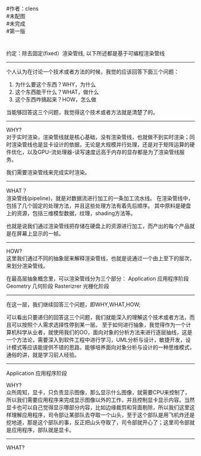 #
#作者：clens  
#未配图  
#未完成  
#第一版  
#
约定：除去固定(fixed）渲染管线, 以下所述都是基于可编程渲染管线

***

个人认为在讨论一个技术或者方法的时候，我觉的应该回答下面三个问题：
1. 为什么要这个东西？WHY，为什么
2. 这个东西能干什么？WHAT，做什么
3. 这个东西咋搞起来？HOW，怎么做

当能够回答这三个问题，我觉得这个技术或者方法就是清楚了的。
***

WHY?  
对于实时渲染，渲染管线就是核心基础，没有渲染管线，也就做不到实时渲染；同时渲染管线也是显卡设计的依据，无论是大规模并行处理，还是对于矩阵运算的硬件优化，以及GPU-流处理器-读写速度远高于内存的显存都是为了渲染管线服务。

我们需要渲染管线来完成实时渲染。

***

WHAT？  
渲染管线(pipeline)，就是对数据流进行加工的一条加工流水线。
在渲染管线中，包括了几个固定的处理方法，并且这些处理方法有着先后顺序。
其中原料是硬盘上的资源，包括三维模型数据，纹理，shading方法等。

也就是说我们通过渲染管线把存储在硬盘上的资源进行加工，而产出的每个产品就是在屏幕上显示的一帧。

***

HOW?  
这里我们通过不同的抽象层来解释渲染管线，也就是说通过一个由上至下的层次，来划分渲染管线。

在最高层抽象概念里，可以渲染管线分为三个部分：
Application 应用程序阶段
Geometry 几何阶段
Rasterizrer 光栅化阶段

***

在这一层，我们继续回答三个问题，即WHY,WHAT,HOW;   

可以看出只要递归的回答这三个问题，我们就能深入的理解这个技术或者方法，而且可以按照个人需求选择性停到某一层。
至于如何进行抽象，我觉得作为一个计算机科学从业者，就使用我们的OO，面向对象的分析方法来进行逐层抽线，这是一个方法论，需要深入到软件工程中进行学习，UML分析与设计，敏捷开发，设计模式等应该能提供不错的思路，能够培养面向对象分析与设计的一种思维模式，通俗的讲，就是学习前人经验。

***

Application 应用程序阶段  

WHY?  
众所周知，显卡，只负责显示图像，那么显示什么图像，就需要CPU来控制了，所以我们需要应用程序来完成显示图像以外的工作，并且控制显卡显示内容。当然显卡也可以自己觉得显示哪部分内容，比如边缘裁剪和背面剔除，所以我们这里这样理解应用程序，司令部让某部队去夺取一个山头，至于这个部队是用飞机炸还是挖地道，那是这个部队的事，反正把山头夺取了，司令部就开心了；这里司令部就是应用程序，部队就是显卡。

***

WHAT?
